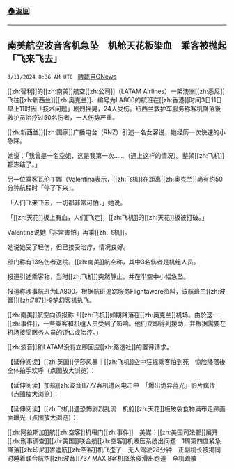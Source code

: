###  [:house:返回](README.md)
---


## 南美航空波音客机急坠　机舱天花板染血　乘客被抛起「飞来飞去」
`3/11/2024 8:36 AM UTC ` [轉載自GNews](https://gnews.org/articles/2383794)

[[zh:智利]]的[[zh:南美]]航空[[zh:公司]]（LATAM Airlines）一架澳洲[[zh:悉尼]]飞往[[zh:新西兰]][[zh:奥克兰]]、编号为LA800的航班在[[zh:香港]]时间3日11日早上11时因「技术问题」剧烈摇晃，24人受伤。纽西兰救护车服务称客机降落後救护员治疗过50名伤者，一人伤势严重。

[[zh:新西兰]][[zh:国家]]广播电台（RNZ）引述一名女客说，她经历一次快速的小急降。

她说：「我曾是一名空姐，这是我第一次……（遇上这样的情况）。整架[[zh:飞机]]都冻结了。」

另一位乘客瓦伦丁娜（Valentina表示，[[zh:飞机]]在距离[[zh:奥克兰]]尚有约50分钟航程时「停了下来」。

「人们飞来飞去，一切都非常可怕，」她说。

「[[zh:天花]]板上有血，人们[飞走]，[[zh:飞机]]的[[zh:天花]]板被打破。」

Valentina说她「非常害怕」再乘[[zh:飞机]]。

她说她受了轻伤，但已接受治疗，情况良好。

部门称有13名伤者送院。[[zh:南美]]航空称，其中3名伤者是机组人员。

报道引述乘客称，当时[[zh:飞机]]突然静止，并在半空中小幅急坠。

报道称涉事航班为LA800。根据航班追踪服务Flightaware资料，该航班由[[zh:波音]][[zh:787]]-9梦幻客机执飞。

[[zh:南美]]航空向该报称「[[zh:飞机]]如期降落在[[zh:奥克兰]]机场。由於这一[[zh:事件]]，一些乘客和机组人员受到了影响。他们立即得到援助，并根据需要在机场接受医务人员的评估或治疗。」

[[zh:波音]]和LATAM没有立即回应[[zh:路透社]]的置评请求。

【延伸阅读】[[zh:英国]]伊莎风暴｜[[zh:飞机]]空中狂摇乘客怕到死　惊险降落後全体拍手欢呼（点图放大浏览）：

【延伸阅读】加航[[zh:波音]]777客机遭闪电击中　「爆出诡异蓝光」影片疯传（点图放大浏览）：

【延伸阅读】[[zh:飞机]]遇恐怖剧烈乱流　机舱[[zh:天花]]板破裂食物满布走廊画面曝光（点图放大浏览）：

[[zh:阿拉斯加]]航[[zh:空客]]机甩门[[zh:事件]]　美媒：[[zh:美国司法部]]展开[[zh:刑事调查]][[zh:美国]]联合航[[zh:空客]]机液压系统出问题　1周第四度紧急降落[[zh:印尼]]峇迪航[[zh:空客]]机飞歪了　无人驾驶28分钟　正副机长被揭同时睡着联合航空[[zh:波音]]737 MAX 8客机降落後滑出跑道　全机疏散
